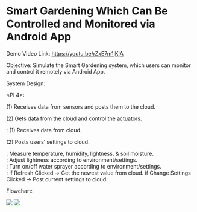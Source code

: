# Smart Gardening Which Can Be Controlled and Monitored via Android App
Demo Video Link: https://youtu.be/rZxE7m1jKjA

Objective: Simulate the Smart Gardening system, which users can monitor and control it remotely via Android App.

System Design:

<Pi 4>: 

(1) Receives data from sensors and posts them to the cloud.

(2) Gets data from the cloud and control the actuators.

<Mobile Phone>:
(1) Receives data from cloud.

(2) Posts users’ settings to cloud.

<Section 1>: Measure temperature, humidity, lightness, & soil moisture.

<Section 2>: Adjust lightness according to environment/settings.

<Section 3>: Turn on/off water sprayer according to environment/settings.

<Section On Phone>:
if Refresh Clicked -> Get the newest value from cloud.
if Change Settings Clicked -> Post current settings to cloud.

Flowchart:

![](https://user-images.githubusercontent.com/79388911/134055092-9c23263a-1fa1-477a-92b8-20e012c8a9c1.png)
![](https://user-images.githubusercontent.com/79388911/134055158-9833ca5c-01eb-47b2-b73b-017132a403ab.png)
